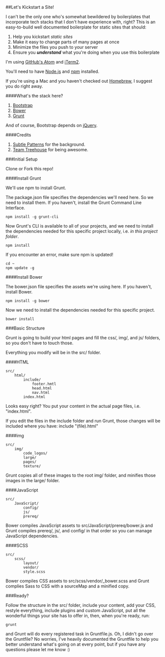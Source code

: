##Let's Kickstart a Site!

I can't be the only one who's somewhat bewildered by boilerplates that incorporate tech stacks that I don't have experience with, right? This is an easy-to-build well documented boilerplate for static sites that should:

1. Help you kickstart _static sites_
2. Make it easy to change parts of many pages at once
3. Minimize the files you push to your server
4. Ensure you **_understand_** what you're doing when you use this boilerplate

I'm using [GitHub's Atom](https://atom.io/) and [iTerm2](https://www.iterm2.com/).

You'll need to have [Node.js](https://nodejs.org/en/) and [npm](https://www.npmjs.com/) installed.

If you're using a Mac and you haven't checked out [Homebrew](http://brew.sh/), I suggest you do right away.

####What's the stack here?

1. [Bootstrap](https://github.com/twbs/bootstrap)
2. [Bower](https://github.com/bower/bower)
3. [Grunt](https://github.com/gruntjs/grunt)

And of course, Bootstrap depends on [jQuery](https://github.com/jquery/jquery).

####Credits

1. [Subtle Patterns](http://subtlepatterns.com/) for the background.
2. [Team Treehouse](https://teamtreehouse.com/) for being awesome.

###Initial Setup

Clone or Fork this repo!

####Install Grunt

We'll use npm to install Grunt.

The package.json file specifies the dependencies we'll need here. So we need to install them. If you haven't, install the Grunt Command Line Interface.

    npm install -g grunt-cli

Now Grunt's CLI is available to all of your projects, and we need to install the dependencies needed for this specific project locally, i.e. _in this project folder_.

    npm install

If you encounter an error, make sure npm is updated!

    cd ~
    npm update -g

####Install Bower

The bower.json file specifies the assets we're using here. If you haven't, install Bower.

    npm install -g bower

Now we need to install the dependencies needed for this specific project.

    bower install

###Basic Structure

Grunt is going to build your html pages and fill the css/, img/, and js/ folders, so you don't have to touch those.

Everything you modify will be in the src/ folder.

####HTML

    src/
        html/
            include/
                footer.hmtl
                head.html
                nav.html
            index.html

Looks easy right? You put your content in the actual page files, i.e. "index.html".

If you edit the files in the include folder and run Grunt, those changes will be included where you have: include "(file).html"

####img

    src/
        img/
            code_logos/
            large/
            pages/
            texture/

Grunt copies all of these images to the root img/ folder, and minifies those images in the large/ folder.

####JavaScript

    src/
        JavaScript/
            config/
            js/
            prereq/

Bower compiles JavaScript assets to src/JavaScript/prereq/bower.js and Grunt compiles prereq/, js/, and config/ in that order so you can manage JavaScript dependencies.

####SCSS

    src/
        scss/
            layout/
            vendor/
            style.scss

Bower compiles CSS assets to src/scss/vendor/\_bower.scss and Grunt complies Sass to CSS with a sourceMap and a minified copy.

###Ready?

Follow the structure in the src/ folder, include your content, add your CSS, restyle everything, include plugins and custom JavaScript, put all the wonderful things your site has to offer in, then, when you're ready, run:

    grunt

and Grunt will do every registered task in Gruntfile.js. Oh, I didn't go over the Gruntfile? No worries, I've heavily documented the Gruntfile to help you better understand what's going on at every point, but if you have any questions please let me know :)
